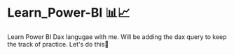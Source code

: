 # Learn_Power-BI 📊📈
Learn Power BI Dax langugae with me. Will be adding the dax query to keep the track of practice.
Let's do this💪
